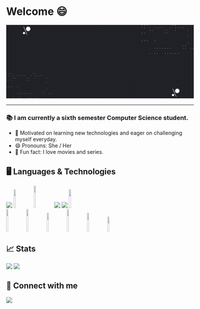 # Welcome 😄 

![welcome](https://github.com/Brenda1605/Brenda1605/blob/main/resources/Welcome.gif)

***

### 📚 I am currently a sixth semester Computer Science student. 
- 📖 Motivated on learning new technologies and eager on challenging myself everyday. 
- 😄 Pronouns: She / Her
- 📱 Fun fact: I love movies and series.


## 🖥 Languages & Technologies
<code><img width="10%" src="https://www.vectorlogo.zone/logos/python/python-ar21.svg"></code>
<code><img width="10%" height="50" src="https://cdn.jsdelivr.net/gh/devicons/devicon/icons/cplusplus/cplusplus-original.svg"></code>
<code><img width="10%" height="60" src="https://cdn.jsdelivr.net/gh/devicons/devicon/icons/kotlin/kotlin-original-wordmark.svg"></code>
<code><img width="10%" src="https://www.vectorlogo.zone/logos/w3_html5/w3_html5-ar21.svg"></code>
<code><img width="10%" src="https://www.vectorlogo.zone/logos/w3_css/w3_css-ar21.svg"></code>
<code><img width="10%" height="50" src="https://cdn.jsdelivr.net/gh/devicons/devicon/icons/arduino/arduino-original-wordmark.svg"></code>
<br />
<code><img width="10%" height="60" src="https://cdn.jsdelivr.net/gh/devicons/devicon/icons/sqlalchemy/sqlalchemy-original.svg"></code>
<code><img width="10%" height="60" src="https://cdn.jsdelivr.net/gh/devicons/devicon/icons/flask/flask-original-wordmark.svg"></code>
<code><img width="10%" height="50" src="https://cdn.jsdelivr.net/gh/devicons/devicon/icons/postgresql/postgresql-original-wordmark.svg"></code>
<code><img width="10%" height="60" src="https://cdn.jsdelivr.net/gh/devicons/devicon/icons/androidstudio/androidstudio-plain-wordmark.svg"></code>
<code><img width="10%" height="50" src="https://cdn.jsdelivr.net/gh/devicons/devicon/icons/confluence/confluence-original-wordmark.svg"></code>
<code><img width="10%" height="40" src="https://cdn.jsdelivr.net/gh/devicons/devicon/icons/jira/jira-original-wordmark.svg"></code>

## 📈 Stats

<img src="https://github-readme-stats.vercel.app/api/top-langs?username=Brenda1605&layout=compact"/>
<img src="https://github-readme-stats.vercel.app/api?username=Brenda1605&show_icons=true"/>

## 📠 Connect with me
[![](https://img.shields.io/badge/linkedin-%230077B5.svg?style=for-the-badge&logo=linkedin)](https://www.linkedin.com/in/brenda-paola-castillo-torres/)
